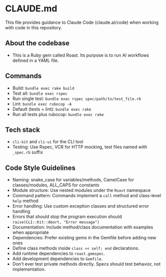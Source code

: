 # CLAUDE.md

This file provides guidance to Claude Code (claude.ai/code) when working with code in this repository.

## About the codebase
- This is a Ruby gem called Roast. Its purpose is to run AI workflows defined in a YAML file.

## Commands

- Build: `bundle exec rake build`
- Test all: `bundle exec rspec`
- Run single test: `bundle exec rspec spec/path/to/test_file.rb`
- Lint: `bundle exec rubocop -A`
- Default (tests + lint): `bundle exec rake`
- Run all tests plus rubocop: `bundle exec rake`

## Tech stack
- `cli-kit` and `cli-ui` for the CLI tool
- Testing: Use Rspec, VCR for HTTP mocking, test files named with `_spec.rb` suffix

## Code Style Guidelines

- Naming: snake_case for variables/methods, CamelCase for classes/modules, ALL_CAPS for constants
- Module structure: Use nested modules under the `Roast` namespace
- Command pattern: Commands implement a `call` method and class-level `help` method
- Error handling: Use custom exception classes and structured error handling
- Errors that should stop the program execution should `raise(CLI::Kit::Abort, "Error message")`
- Documentation: Include method/class documentation with examples when appropriate
- Dependencies: Prefer existing gems in the Gemfile before adding new ones
- Define class methods inside `class << self; end` declarations.
- Add runtime dependencies to `roast.gemspec`.
- Add development dependencies to `Gemfile`.
- Don't ever test private methods directly. Specs should test behavior, not implementation.